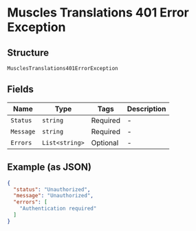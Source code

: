 
# Muscles Translations 401 Error Exception

## Structure

`MusclesTranslations401ErrorException`

## Fields

| Name | Type | Tags | Description |
|  --- | --- | --- | --- |
| `Status` | `string` | Required | - |
| `Message` | `string` | Required | - |
| `Errors` | `List<string>` | Optional | - |

## Example (as JSON)

```json
{
  "status": "Unauthorized",
  "message": "Unauthorized",
  "errors": [
    "Authentication required"
  ]
}
```

